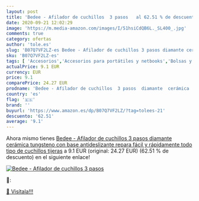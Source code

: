 ```yaml
---
layout: post
title: 'Bedee - Afilador de cuchillos  3 pasos   al 62.51 % de descuento'
date: 2020-09-21 12:02:29
image: 'https://m.media-amazon.com/images/I/51hsiCdQB6L._SL400_.jpg'
comments: true
category: ofertas
author: 'tole.es'
slug: 'B07Q7VF2LZ-es Bedee - Afilador de cuchillos 3 pasos diamante cerámica...'
sku: 'B07Q7VF2LZ-es'
tags: [ 'Accesorios','Accesorios para portátiles y netbooks','Bolsas y fundas para portátiles y netbooks','Bolígrafos, lápices y útiles de escritura','Equipaje','Informática','Mochilas','Mochilas para portátiles y netbooks','Mochilas tipo casual','Oficina y papelería','Rotuladores permanentes','Rotuladores y subrayadores','tijeras', ]
actualPrice: 9.1 EUR
currency: EUR
price: 9.1
comparePrice: 24.27 EUR
prodname: 'Bedee - Afilador de cuchillos  3 pasos  diamante  cerámica  tungsteno  con base antideslizante  repara fácil y rápidamente todo tipo de cuchillos  tijeras'
country: 'es'
flag: '🇪🇸'
brand: ''
buyurl: 'https://www.amazon.es/dp/B07Q7VF2LZ/?tag=tolees-21'
descuento: '62.51'
average: '9.1'
---
```


Ahora mismo tienes [Bedee - Afilador de cuchillos  3 pasos  diamante  cerámica  tungsteno  con base antideslizante  repara fácil y rápidamente todo tipo de cuchillos  tijeras](https://www.amazon.es/dp/B07Q7VF2LZ/?tag=tolees-21) a 9.1 EUR (original: 24.27 EUR) (62.51 %  de descuento) en el siguiente enlace!

[![Bedee - Afilador de cuchillos  3 pasos  ](https://m.media-amazon.com/images/I/51hsiCdQB6L._SL400_.jpg)](https://www.amazon.es/dp/B07Q7VF2LZ/?tag=tolees-21)

🔎:


[🛒 Visítala!!!](https://www.amazon.es/dp/B07Q7VF2LZ/?tag=tolees-21)
